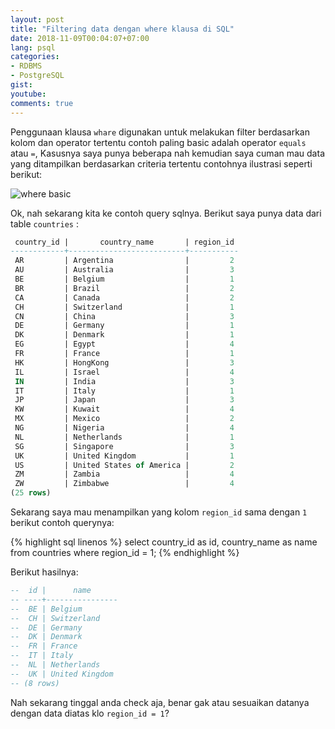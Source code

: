 ```yaml
---
layout: post
title: "Filtering data dengan where klausa di SQL"
date: 2018-11-09T00:04:07+07:00
lang: psql
categories:
- RDBMS
- PostgreSQL
gist: 
youtube: 
comments: true
---
```


Penggunaan klausa `whare` digunakan untuk melakukan filter berdasarkan kolom dan operator tertentu contoh paling basic adalah operator `equals` atau `=`, Kasusnya saya punya beberapa nah kemudian saya cuman mau data yang ditampilkan berdasarkan criteria tertentu contohnya ilustrasi seperti berikut:

![where basic]({{site.baseurl}}/resources/posts/psql-where/konsep-where.png)

Ok, nah sekarang kita ke contoh query sqlnya. Berikut saya punya data dari table `countries` :

```sql
 country_id |       country_name       | region_id 
------------+--------------------------+-----------
 AR         | Argentina                |         2
 AU         | Australia                |         3
 BE         | Belgium                  |         1
 BR         | Brazil                   |         2
 CA         | Canada                   |         2
 CH         | Switzerland              |         1
 CN         | China                    |         3
 DE         | Germany                  |         1
 DK         | Denmark                  |         1
 EG         | Egypt                    |         4
 FR         | France                   |         1
 HK         | HongKong                 |         3
 IL         | Israel                   |         4
 IN         | India                    |         3
 IT         | Italy                    |         1
 JP         | Japan                    |         3
 KW         | Kuwait                   |         4
 MX         | Mexico                   |         2
 NG         | Nigeria                  |         4
 NL         | Netherlands              |         1
 SG         | Singapore                |         3
 UK         | United Kingdom           |         1
 US         | United States of America |         2
 ZM         | Zambia                   |         4
 ZW         | Zimbabwe                 |         4
(25 rows)
```

Sekarang saya mau menampilkan yang kolom `region_id` sama dengan `1` berikut contoh querynya:

{% highlight sql linenos %}
select 
    country_id      as id,
    country_name    as name
from countries
where region_id = 1;
{% endhighlight %}

Berikut hasilnya:

```sql
--  id |      name      
-- ----+----------------
--  BE | Belgium
--  CH | Switzerland
--  DE | Germany
--  DK | Denmark
--  FR | France
--  IT | Italy
--  NL | Netherlands
--  UK | United Kingdom
-- (8 rows)
```

Nah sekarang tinggal anda check aja, benar gak atau sesuaikan datanya dengan data diatas klo `region_id = 1`?